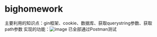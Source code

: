 # bighomework
主要利用的知识点：gin框架、cookie、数据库、获取querystring参数、获取path参数
实现的功能：![image](https://user-images.githubusercontent.com/78638337/119217569-ac066000-bb0d-11eb-9601-97a5055fbbf3.png)
已全部通过Postman测试
